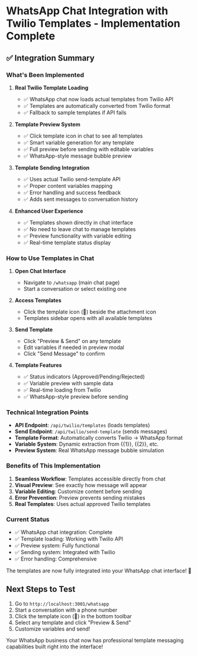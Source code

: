 # WhatsApp Chat Integration with Twilio Templates - Implementation Complete

## ✅ **Integration Summary**

### **What's Been Implemented**

1. **Real Twilio Template Loading**
   - ✅ WhatsApp chat now loads actual templates from Twilio API
   - ✅ Templates are automatically converted from Twilio format
   - ✅ Fallback to sample templates if API fails

2. **Template Preview System**
   - ✅ Click template icon in chat to see all templates
   - ✅ Smart variable generation for any template
   - ✅ Full preview before sending with editable variables
   - ✅ WhatsApp-style message bubble preview

3. **Template Sending Integration**
   - ✅ Uses actual Twilio send-template API
   - ✅ Proper content variables mapping
   - ✅ Error handling and success feedback
   - ✅ Adds sent messages to conversation history

4. **Enhanced User Experience**
   - ✅ Templates shown directly in chat interface
   - ✅ No need to leave chat to manage templates
   - ✅ Preview functionality with variable editing
   - ✅ Real-time template status display

### **How to Use Templates in Chat**

1. **Open Chat Interface**
   - Navigate to `/whatsapp` (main chat page)
   - Start a conversation or select existing one

2. **Access Templates**
   - Click the template icon (📝) beside the attachment icon
   - Templates sidebar opens with all available templates

3. **Send Template**
   - Click "Preview & Send" on any template
   - Edit variables if needed in preview modal
   - Click "Send Message" to confirm

4. **Template Features**
   - ✅ Status indicators (Approved/Pending/Rejected)
   - ✅ Variable preview with sample data
   - ✅ Real-time loading from Twilio
   - ✅ WhatsApp-style preview before sending

### **Technical Integration Points**

- **API Endpoint**: `/api/twilio/templates` (loads templates)
- **Send Endpoint**: `/api/twilio/send-template` (sends messages)
- **Template Format**: Automatically converts Twilio → WhatsApp format
- **Variable System**: Dynamic extraction from {{1}}, {{2}}, etc.
- **Preview System**: Real WhatsApp message bubble simulation

### **Benefits of This Implementation**

1. **Seamless Workflow**: Templates accessible directly from chat
2. **Visual Preview**: See exactly how message will appear
3. **Variable Editing**: Customize content before sending
4. **Error Prevention**: Preview prevents sending mistakes
5. **Real Templates**: Uses actual approved Twilio templates

### **Current Status**
- ✅ WhatsApp chat integration: Complete
- ✅ Template loading: Working with Twilio API
- ✅ Preview system: Fully functional
- ✅ Sending system: Integrated with Twilio
- ✅ Error handling: Comprehensive

The templates are now fully integrated into your WhatsApp chat interface! 🚀

## **Next Steps to Test**

1. Go to `http://localhost:3001/whatsapp`
2. Start a conversation with a phone number
3. Click the template icon (📝) in the bottom toolbar
4. Select any template and click "Preview & Send"
5. Customize variables and send!

Your WhatsApp business chat now has professional template messaging capabilities built right into the interface!
